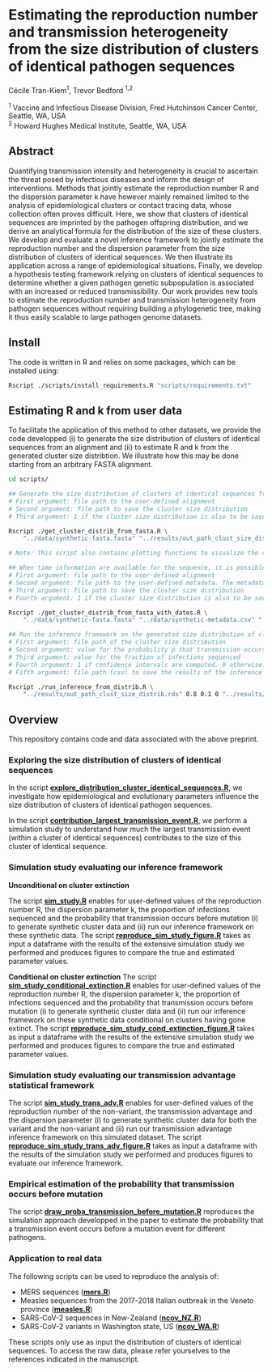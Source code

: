 # Estimating the reproduction number and transmission heterogeneity from the size distribution of clusters of identical pathogen sequences

Cécile Tran-Kiem<sup>1</sup>, Trevor Bedford <sup>1,2</sup>

<sup>1</sup> Vaccine and Infectious Disease Division, Fred Hutchinson Cancer Center, Seattle, WA, USA <br>
<sup>2</sup> Howard Hughes Medical Institute, Seattle, WA, USA

## Abstract

Quantifying transmission intensity and heterogeneity is crucial to ascertain the threat posed by infectious diseases and inform the design of interventions. Methods that jointly estimate the reproduction number R and the dispersion parameter k have however mainly remained limited to the analysis of epidemiological clusters or contact tracing data, whose collection often proves difficult. Here, we show that clusters of identical sequences are imprinted by the pathogen offspring distribution, and we derive an analytical formula for the distribution of the size of these clusters. We develop and evaluate a novel inference framework to jointly estimate the reproduction number and the dispersion parameter from the size distribution of clusters of identical sequences. We then illustrate its application across a range of epidemiological situations. Finally, we develop a hypothesis testing framework relying on clusters of identical sequences to determine whether a given pathogen genetic subpopulation is associated with an increased or reduced transmissibility. Our work provides new tools to estimate the reproduction number and transmission heterogeneity from pathogen sequences without requiring building a phylogenetic tree, making it thus easily scalable to large pathogen genome datasets. 

## Install
The code is written in R and relies on some packages, which can be installed using:

```bash
Rscript ./scripts/install_requirements.R "scripts/requirements.txt"
```


## Estimating R and k from user data

To facilitate the application of this method to other datasets, we provide the code developped (i) to generate the size distribution of clusters of identical sequences from an alignment and (ii) to estimate R and k from the generated cluster size distribtion. We illustrate how this may be done starting from an arbitrary FASTA alignment. 

```bash
cd scripts/

## Generate the size distribution of clusters of identical sequences from an alignment. 
# First argument: file path to the user-defined alignment
# Second argument: file path to save the cluster size distribution
# Third argument: 1 if the cluster size distribution is also to be saved in a csv format. 0 otherwise. 

Rscript ./get_cluster_distrib_from_fasta.R \
    "../data/synthetic-fasta.fasta" "../results/out_path_clust_size_distrib.rds" 1

# Note: This script also contains plotting functions to visualize the cluster size distribution.

## When time information are available for the sequence, it is possible de get the size distribution of clusters of identical sequences from an alignment as well as the timing at which these clusters arise using:
# First argument: file path to the user-defined alignment
# Second argument: file path to the user-defined metadata. The metadata should be a csv file with a column "strain" containing the strain names (matching those found in the alignment) and a column "date" containing the sequence collection dta (format YYYY-MM-DD).
# Third argument: file path to save the cluster size distribution
# Fourth argument: 1 if the cluster size distribution is also to be saved in a csv format. 0 otherwise. 

Rscript ./get_cluster_distrib_from_fasta_with_dates.R \
    "../data/synthetic-fasta.fasta" "../data/synthetic-metadata.csv" "../results/out_path_clust_size_distrib.rds" 1

```
```bash
## Run the inference framework on the generated size distribution of clusters of identical sequences
# First argument: file path of the cluster size distribution
# Second argument: value for the probability p that transmission occurs before mutation
# Third argument: value for the fraction of infections sequenced
# Fourth argument: 1 if confidence intervals are computed. 0 otherwise. This is generally the most computationally intensive part.
# Fifth argument: file path (csv) to save the results of the inference

Rscript ./run_inference_from_distrib.R \
    "../results/out_path_clust_size_distrib.rds" 0.8 0.1 0 "../results/out_path_res_inference.csv"
```

## Overview

This repository contains code and data associated with the above preprint.

### Exploring the size distribution of clusters of identical sequences

In the script [**explore_distribution_cluster_identical_sequences.R**](https://github.com/blab/size-genetic-clusters/blob/main/scripts/explore_distribution_cluster_identical_sequences.R), we investigate how epidemiological and evolutionary parameters influence the size distribution of clusters of identical pathogen sequences.

In the script [**contribution_largest_transmission_event.R**](https://github.com/blab/size-genetic-clusters/blob/main/scripts/contribution_largest_transmission_event.R), we perform a simulation study to understand how much the largest transmission event (within a cluster of identical sequences) contributes to the size of this cluster of identical sequence. 

### Simulation study evaluating our inference framework

**Unconditional on cluster extinction**

The script [**sim_study.R**](https://github.com/blab/size-genetic-clusters/blob/main/scripts/sim_study.R) enables for user-defined values of the reproduction number R, the dispersion parameter k, the proportion of infections sequenced and the probability that transmission occurs before mutation (i) to generate synthetic cluster data and (ii) run our inference framework on these synthetic data. The script [**reproduce_sim_study_figure.R**](https://github.com/blab/size-genetic-clusters/blob/main/scripts/reproduce_sim_study_figure.R) takes as input a dataframe with the results of the extensive simulation study we performed and produces figures to compare the true and estimated parameter values. 

**Conditional on cluster extinction**
The script [**sim_study_conditional_extinction.R**](https://github.com/blab/size-genetic-clusters/blob/main/scripts/sim_study_conditional_extinction.R) enables for user-defined values of the reproduction number R, the dispersion parameter k, the proportion of infections sequenced and the probability that transmission occurs before mutation (i) to generate synthetic cluster data and (ii) run our inference framework on these synthetic data conditional on clusters having gone extinct. The script [**reproduce_sim_study_cond_extinction_figure.R**](https://github.com/blab/size-genetic-clusters/blob/main/scripts/reproduce_sim_study_cond_extinction_figure.R) takes as input a dataframe with the results of the extensive simulation study we performed and produces figures to compare the true and estimated parameter values. 

### Simulation study evaluating our transmission advantage statistical framework
The script [**sim_study_trans_adv.R**](https://github.com/blab/size-genetic-clusters/blob/main/scripts/sim_study_trans_adv.R) enables for user-defined values of the reproduction number of the non-variant, the transmission advantage and the dispersion parameter (i) to generate synthetic cluster data for both the variant and the non-variant and (ii) run our transmission advantage inference framework on this simulated dataset. The script [**reproduce_sim_study_trans_adv_figure.R**](https://github.com/blab/size-genetic-clusters/blob/main/scripts/reproduce_sim_study_trans_adv_figure.R) takes as input a dataframe with the results of the simulation study we performed and produces figures to evaluate our inference framework.


### Empirical estimation of the probability that transmission occurs before mutation

The script [**draw_proba_transmission_before_mutation.R**](https://github.com/blab/size-genetic-clusters/blob/main/scripts/draw_proba_transmission_before_mutation.R) reproduces the simulation approach developped in the paper to estimate the probability that a transmission event occurs before a mutation event for different pathogens. 

### Application to real data

The following scripts can be used to reproduce the analysis of:
- MERS sequences ([**mers.R**](https://github.com/blab/size-genetic-clusters/blob/main/scripts/mers.R))
- Measles sequences from the 2017-2018 Italian outbreak in the Veneto province ([**measles.R**](https://github.com/blab/size-genetic-clusters/blob/main/scripts/measles.R))
- SARS-CoV-2 sequences in New-Zealand  ([**ncov_NZ.R**](https://github.com/blab/size-genetic-clusters/blob/main/scripts/ncov_NZ.R))
- SARS-CoV-2 variants in Washington state, US ([**ncov_WA.R**](https://github.com/blab/size-genetic-clusters/blob/main/scripts/ncov_WA.R))

These scripts only use as input the distribution of clusters of identical sequences. To access the raw data, please refer yourselves to the references indicated in the manuscript.